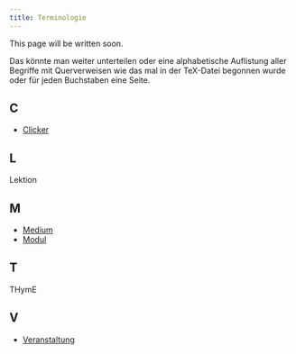 ```yaml
---
title: Terminologie
---
```

This page will be written soon.

Das könnte man weiter unterteilen oder eine alphabetische Auflistung aller Begriffe mit Querverweisen wie das mal in der TeX-Datei begonnen wurde oder für jeden Buchstaben eine Seite.

## C
* [Clicker](def-clicker.md)

## L
Lektion

## M
* [Medium](def-medium.md)
* [Modul](def-module.md)

## T
THymE

## V
* [Veranstaltung](def-event-series.md)
